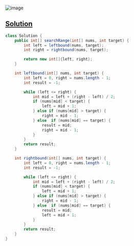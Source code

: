 ![image](https://github.com/kkkkevx/DSA2/assets/108632304/ed679d33-c915-4e26-8f8e-43bedea16b48)

## [Solution](https://leetcode.cn/problems/find-first-and-last-position-of-element-in-sorted-array/description/)

```java
class Solution {
    public int[] searchRange(int[] nums, int target) {
        int left = leftbound(nums, target);
        int right = rightbound(nums, target);

        return new int[]{left, right};
    }

    int leftbound(int[] nums, int target) {
        int left = 0, right = nums.length - 1;
        int result = -1;

        while (left <= right) {
            int mid = left + (right - left) / 2;
            if (nums[mid] < target) {
                left = mid + 1;
            } else if (nums[mid] > target) {
                right = mid - 1;
            } else  if (nums[mid] == target) {
                result = mid;
                right = mid - 1;
            }
        }
        return result;
    }

    int rightbound(int[] nums, int target) {
        int left = 0, right = nums.length - 1;
        int result = -1;

        while (left <= right) {
            int mid = left + (right - left) / 2;
            if (nums[mid] < target) {
                left = mid + 1;
            } else if (nums[mid] > target) {
                right = mid - 1;
            } else  if (nums[mid] == target) {
                result = mid;
                left = mid + 1;
            }
        }
        return result;
    }    
}
```
